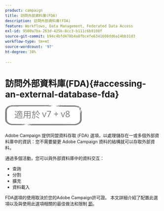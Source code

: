 ```yaml
---
product: campaign
title: 訪問外部資料庫(FDA)
description: 訪問外部資料庫(FDA)
feature: Workflows, Data Management, Federated Data Access
exl-id: 9500a7ba-263d-425b-8cc3-b111c6b9108f
source-git-commit: b94c4bfd478b4a8fbcefe6341608dd6a14bb31d3
workflow-type: tm+mt
source-wordcount: '97'
ht-degree: 38%

---
```


# 訪問外部資料庫(FDA){#accessing-an-external-database-fda}

![](../../assets/common.svg)

Adobe Campaign 提供同盟資料存取 (FDA) 選項，以處理儲存在一或多個外部資料庫中的資訊：您不需要變更 Adobe Campaign 資料的結構就可以存取外部資料。

通過多個活動，您可以與外部資料庫中的資料交互：

* 查詢
* 分割
* 擴充
* 資料載入

FDA選項的使用取決於您的Adobe Campaign許可證。 本文詳細介紹了配置此選項以及與使用此選項相關的最佳做法和限制 [節](../../installation/using/about-fda.md)。
